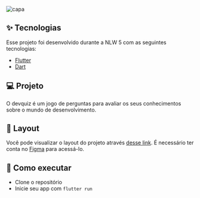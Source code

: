 ![capa](https://user-images.githubusercontent.com/38896311/122054933-82fc8680-cdbe-11eb-861e-46b2c921b2ef.png)


## ✨ Tecnologias

Esse projeto foi desenvolvido durante a NLW 5 com as seguintes tecnologias:

- [Flutter](https://flutter.dev/)
- [Dart](https://dart.dev/)

## 💻 Projeto

O devquiz é um jogo de perguntas para avaliar os seus conhecimentos sobre o mundo de desenvolvimento.

## 🔖 Layout

Você pode visualizar o layout do projeto através [desse link](https://www.figma.com/file/fMqKhwT9L5D3MVe4btRtG5/DevQuiz/duplicate). É necessário ter conta no [Figma](http://figma.com/) para acessá-lo.

## 🚀 Como executar

- Clone o repositório
- Inicie seu app com `flutter run`




